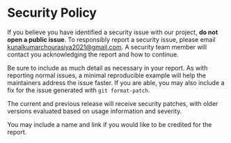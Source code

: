 # Security Policy

If you believe you have identified a security issue with our
project, **do not open a public issue**. To responsibly report a
security issue, please email kunalkumarchourasiya2021@gmail.com. A security team member will contact you acknowledging the report and how to continue.

Be sure to include as much detail as necessary in your report. As with reporting normal issues, a minimal reproducible example will help the maintainers address the issue faster. If you are able, you may also include a fix for the issue generated with `git format-patch`.

The current and previous release will receive security patches, with older versions evaluated based on usage information and severity.

You may include a name and link if you would like to be credited for the report.
